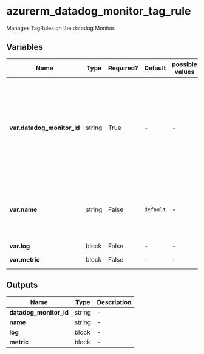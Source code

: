 # azurerm_datadog_monitor_tag_rule

Manages TagRules on the datadog Monitor.

## Variables

| Name | Type | Required? | Default  | possible values | Description |
| ---- | ---- | --------- | -------- | ----------- | ----------- |
| **var.datadog_monitor_id** | string | True | -  |  -  | The Datadog Monitor Id which should be used for this Datadog Monitor Tag Rule. Changing this forces a new Datadog Monitor Tag Rule to be created. | 
| **var.name** | string | False | `default`  |  -  | The name of the Tag Rules configuration. The allowed value is `default`. Defaults to `default`. | 
| **var.log** | block | False | -  |  -  | A `log` block. | 
| **var.metric** | block | False | -  |  -  | A `metric` block. | 



## Outputs

| Name | Type | Description |
| ---- | ---- | --------- | 
| **datadog_monitor_id** | string  | - | 
| **name** | string  | - | 
| **log** | block  | - | 
| **metric** | block  | - | 
